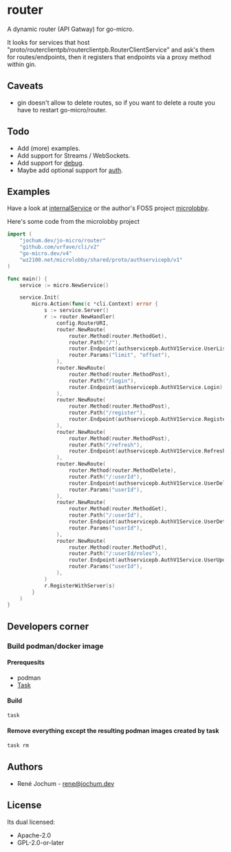 # router

A dynamic router (API Gatway) for go-micro.

It looks for services that host "proto/routerclientpb/routerclientpb.RouterClientService" and ask's them for routes/endpoints, then it registers that endpoints via a proxy method within gin.

## Caveats

- gin doesn't allow to delete routes, so if you want to delete a route you have to restart go-micro/router.

## Todo

- Add (more) examples.
- Add support for Streams / WebSockets.
- Add support for [debug](https://github.com/asim/go-micro/tree/master/debug).
- Maybe add optional support for [auth](https://github.com/asim/go-micro/blob/master/auth/auth.go).

## Examples

Have a look at [internalService](https://jochum.dev/jo-micro/router/blob/master/cmd/microrouterd/main.go#L35) or the author's FOSS project [microlobby](https://github.com/pcdummy/microlobby).

Here's some code from the microlobby project
```go
import (
	"jochum.dev/jo-micro/router"
	"github.com/urfave/cli/v2"
	"go-micro.dev/v4"
	"wz2100.net/microlobby/shared/proto/authservicepb/v1"
)

func main() {
	service := micro.NewService()

	service.Init(
		micro.Action(func(c *cli.Context) error {
			s := service.Server()
			r := router.NewHandler(
				config.RouterURI,
				router.NewRoute(
					router.Method(router.MethodGet),
					router.Path("/"),
					router.Endpoint(authservicepb.AuthV1Service.UserList),
					router.Params("limit", "offset"),
				),
				router.NewRoute(
					router.Method(router.MethodPost),
					router.Path("/login"),
					router.Endpoint(authservicepb.AuthV1Service.Login),
				),
				router.NewRoute(
					router.Method(router.MethodPost),
					router.Path("/register"),
					router.Endpoint(authservicepb.AuthV1Service.Register),
				),
				router.NewRoute(
					router.Method(router.MethodPost),
					router.Path("/refresh"),
					router.Endpoint(authservicepb.AuthV1Service.Refresh),
				),
				router.NewRoute(
					router.Method(router.MethodDelete),
					router.Path("/:userId"),
					router.Endpoint(authservicepb.AuthV1Service.UserDelete),
					router.Params("userId"),
				),
				router.NewRoute(
					router.Method(router.MethodGet),
					router.Path("/:userId"),
					router.Endpoint(authservicepb.AuthV1Service.UserDetail),
					router.Params("userId"),
				),
				router.NewRoute(
					router.Method(router.MethodPut),
					router.Path("/:userId/roles"),
					router.Endpoint(authservicepb.AuthV1Service.UserUpdateRoles),
					router.Params("userId"),
				),
			)
			r.RegisterWithServer(s)
		}
	)
}
```

## Developers corner

### Build podman/docker image

#### Prerequesits

- podman
- [Task](https://taskfile.dev/#/installation)

#### Build

```bash
task
```

#### Remove everything except the resulting podman images created by task

```bash
task rm
```

## Authors

- René Jochum - rene@jochum.dev

## License

Its dual licensed:

- Apache-2.0
- GPL-2.0-or-later
